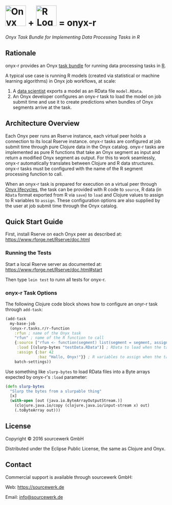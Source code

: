 # <img alt="Onyx Logo" src="https://i.imgur.com/zdlOSZD.png?1" height="64"> + <img alt="R Logo" src="https://www.r-project.org/Rlogo.png" height="64"> = onyx-r

*Onyx Task Bundle for Implementing Data Processing Tasks in R*


## Rationale

onyx-r provides an Onyx [task
bundle](http://www.onyxplatform.org/jekyll/update/2016/06/13/Task-Bundles.html)
for running data processing tasks in [R](https://www.r-project.org).

A typical use case is running R models (created via statistical or machine
learning algorithms) in Onyx job workflows, at scale:

1. A [data scientist](https://xkcd.com/552/) exports a model as an RData file
   `model.RData`.
2. An Onyx developer configures an onyx-r task to load the model on job submit
   time and use it to create predictions when bundles of Onyx segments arrive
   at the task. 


## Architecture Overview

Each Onyx peer runs an Rserve instance, each virtual peer holds a connection to
its local Rserve instance. onyx-r tasks are configured at job submit time
through pure Clojure data in the Onyx catalog. onyx-r tasks are implemented as
pure R functions that take an Onyx segment as input and return a modified Onyx
segment as output. For this to work seamlessly, onyx-r automatically translates
between Clojure and R data structures. onyx-r tasks must be configured with the
name of the R segment processing function to call.

When an onyx-r task is prepared for execution on a virtual peer through [Onyx
lifecycles](http://www.onyxplatform.org/docs/user-guide/0.9.10-beta1/#lifecycles),
the task can be provided with R code to `source`, R data (in `RData` format
exported from R via `save`) to `load` and Clojure values to assign to R
variables to `assign`. These configuration options are also supplied by the
user at job submit time through the Onyx catalog.


## Quick Start Guide

First, install Rserve on each Onyx peer as described at:
https://www.rforge.net/Rserve/doc.html

### Running the Tests

Start a local Rserve server as documented at:
https://www.rforge.net/Rserve/doc.html#start

Then type `lein test` to runn all tests for onyx-r.

### onyx-r Task Options

The following Clojure code block shows how to configure an onyr-r task through
`add-task`:

```clojure
(add-task
  my-base-job
  (onyx-r.tasks.r/r-function
    :rfun ; name of the Onyx task 
    "rfun" ; name of the R function to call
    {:source ["rfun <- function(segment) list(segment = segment, assigned = c(bar, baz), loaded = testData)"] ; R code to source when the task is prepared for execution on a virtual peer
     :load [(slurp-bytes "testData.RData")] ; RData to load when the task is prepared for execution on a virtual peer
     :assign {:bar 42
              :baz "Hallo, Onyx!"}} ; R variables to assign when the task is prepared for execution on a virtual peer 
    batch-settings))
```

Use something like `slurp-bytes` to load RData files into a Byte arrays
expected by onyx-r's `:load` parameter:

```clojure
(defn slurp-bytes
  "Slurp the bytes from a slurpable thing"
  [x]
  (with-open [out (java.io.ByteArrayOutputStream.)]
    (clojure.java.io/copy (clojure.java.io/input-stream x) out)
    (.toByteArray out)))
```


## License

Copyright © 2016 sourcewerk GmbH

Distributed under the Eclipse Public License, the same as Clojure and Onyx.


## Contact

Commercial support is available through sourcewerk GmbH:

Web: https://sourcewerk.de

Email: info@sourcewerk.de


